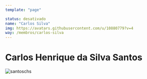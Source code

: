 ```yaml
---
template: "page"

status: desativado
name: "Carlos Silva"
img: https://avatars.githubusercontent.com/u/10880779?v=4
way: /membros/carlos-silva
---
```


# Carlos Henrique da Silva Santos

![santoschs](https://avatars.githubusercontent.com/u/10880779?v=4)